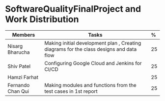 # SoftwareQualityFinalProject and Work Distribution

| Members            | Tasks                                              | % |
|--------------------|---------------------------------------------------|:--|
| Nisarg Bharucha    | Making initial development plan , Creating diagrams for the class designs and data flow                   | 25 |
| Shiv Patel         | Configuring Google Cloud and Jenkins for CI/CD      | 25 |
| Hamzi Farhat       |                                                    | 25 |
| Fernando Chan Qui  | Making modules and functions from the test cases in 1st report | 25 |


